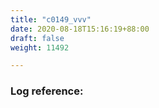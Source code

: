 ```yaml
---
title: "c0149_vvv"
date: 2020-08-18T15:16:19+88:00
draft: false
weight: 11492

---
```


### Log reference: <no value>

```
